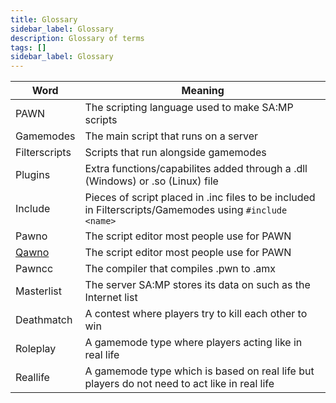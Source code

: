 ```yaml
---
title: Glossary
sidebar_label: Glossary
description: Glossary of terms
tags: []
sidebar_label: Glossary
---
```


| Word                                              | Meaning                                                                                                 |
| ------------------------------------------------- | ------------------------------------------------------------------------------------------------------- |
| PAWN                                              | The scripting language used to make SA:MP scripts                                                       |
| Gamemodes                                         | The main script that runs on a server                                                                   |
| Filterscripts                                     | Scripts that run alongside gamemodes                                                                    |
| Plugins                                           | Extra functions/capabilites added through a .dll (Windows) or .so (Linux) file                          |
| Include                                           | Pieces of script placed in .inc files to be included in Filterscripts/Gamemodes using `#include <name>` |
| Pawno                                             | The script editor most people use for PAWN                                                              |
| [Qawno](https://github.com/openmultiplayer/qawno) | The script editor most people use for PAWN                                                              |
| Pawncc                                            | The compiler that compiles .pwn to .amx                                                                 |
| Masterlist                                        | The server SA:MP stores its data on such as the Internet list                                           |
| Deathmatch                                        | A contest where players try to kill each other to win                                                   |
| Roleplay                                          | A gamemode type where players acting like in real life                                                  |
| Reallife                                          | A gamemode type which is based on real life but players do not need to act like in real life            |

